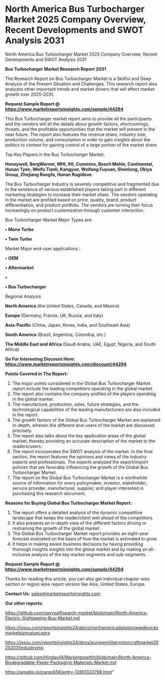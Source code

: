 # North America Bus Turbocharger Market 2025 Company Overview, Recent Developments and SWOT Analysis 2031
North America Bus Turbocharger Market 2025 Company Overview, Recent Developments and SWOT Analysis 2031

<strong>Bus Turbocharger Market Research Report 2031</strong>

The Research Report on Bus Turbocharger Market is a Skillful and Deep Analysis of the Present Situation and Challenges. This research report also analyzes other important trends and market drivers that will affect market growth over 2025-2031.

<strong>Request Sample Report @ <a href=https://www.marketreportsinsights.com/sample/44294>https://www.marketreportsinsights.com/sample/44294</a></strong>

This Bus Turbocharger market report aims to provide all the participants and the vendors will all the details about growth factors, shortcomings, threats, and the profitable opportunities that the market will present in the near future. The report also features the revenue share, industry size, production volume, and consumption in order to gain insights about the politics to contest for gaining control of a large portion of the market share.

Top Key Players in the Bus Turbocharger Market:

<strong>Honeywell, BorgWarner, MHI, IHI, Cummins, Bosch Mahle, Continental, Hunan Tyen, Weifu Tianli, Kangyue, Weifang Fuyuan, Shenlong, Okiya Group, Zhejiang Rongfa, Hunan Rugidove</strong>

The Bus Turbocharger Industry is severely competitive and fragmented due to the existence of various established players taking part in different marketing strategies to increase their market share. The vendors operating in the market are profiled based on price, quality, brand, product differentiation, and product portfolio. The vendors are turning their focus increasingly on product customization through customer interaction.

Bus Turbocharger Market Major Types are:

<strong>•  Mono Turbo

•  Twin Turbo</strong>

Market Major end-user applications :

<strong>•  OEM

•  Aftermarket

•  

•  Bus Turbocharger</strong>

Regional Analysis

</u><strong><b>North America</b></strong> (the United States, Canada, and Mexico)

<strong><b>Europe </b></strong>(Germany, France, UK, Russia, and Italy)

<strong><b>Asia-Pacific</b></strong> (China, Japan, Korea, India, and Southeast Asia)

<strong><b>South America</b></strong> (Brazil, Argentina, Colombia, etc.)

<strong><b>The Middle East and Africa</b></strong> (Saudi Arabia, UAE, Egypt, Nigeria, and South Africa)

<strong>Go For Interesting Discount Here: <a href=https://www.marketreportsinsights.com/discount/44294>https://www.marketreportsinsights.com/discount/44294</a></strong>

<strong>Points Covered in The Report:</strong>
<ol>
  <li>The major points considered in the Global Bus Turbocharger Market report include the leading competitors operating in the global market.</li>
  <li>The report also contains the company profiles of the players operating in the global market.</li>
  <li>The manufacture, production, sales, future strategies, and the technological capabilities of the leading manufacturers are also included in the report.</li>
  <li>The growth factors of the Global Bus Turbocharger Market are explained in-depth, wherein the different end-users of the market are discussed precisely.</li>
  <li>The report also talks about the key application areas of the global market, thereby providing an accurate description of the market to the readers/users.</li>
  <li>The report incorporates the SWOT analysis of the market. In the final section, the report features the opinions and views of the industry experts and professionals. The experts analyzed the export/import policies that are favorably influencing the growth of the Global Bus Turbocharger Market.</li>
  <li>The report on the Global Bus Turbocharger Market is a worthwhile source of information for every policymaker, investor, stakeholder, service provider, manufacturer, supplier, and player interested in purchasing this research document.</li>
</ol>
<strong>Reasons for Buying Global Bus Turbocharger Market Report:</strong>

<ol>
  <li>The report offers a detailed analysis of the dynamic competitive landscape that keeps the reader/client well ahead of the competitors.</li>
  <li>It also presents an in-depth view of the different factors driving or restraining the growth of the global market.</li>
  <li>The Global Bus Turbocharger Market report provides an eight-year forecast evaluated on the basis of how the market is estimated to grow.</li>
  <li>It helps in making aware business decisions by having providing thorough insights insights into the global market and by making an all-inclusive analysis of the key market segments and sub-segments.</li>
</ol>
<strong>Request Sample Report @ <a href=https://www.marketreportsinsights.com/sample/44294>https://www.marketreportsinsights.com/sample/44294</a></strong>


Thanks for reading this article; you can also get individual chapter wise section or region wise report version like Asia, United States, Europe.

<strong>Contact Us:</strong>
sales@marketreportsinsights.com

<strong>Our other reports:</strong>

<a href=https://github.com/sayysaif/search-market/blob/main/North-America-Electric-Sightseeing-Bus-Market.md>https://github.com/sayysaif/search-market/blob/main/North-America-Electric-Sightseeing-Bus-Market.md</a>

<a href=https://issuu.com/reportsinsights24/docs/northamericadatastoragedevicesmarketsizevaluecagra>https://issuu.com/reportsinsights24/docs/northamericadatastoragedevicesmarketsizevaluecagra</a>

<a href=https://issuu.com/reportsinsights24/docs/europemilitaryrotorcraftmarket20252031industryinsi>https://issuu.com/reportsinsights24/docs/europemilitaryrotorcraftmarket20252031industryinsi</a>

<a href=https://github.com/Hindavii9/Marketgrowthh/blob/main/North-America-Biodegradable-Paper-Packaging-Materials-Market.md>https://github.com/Hindavii9/Marketgrowthh/blob/main/North-America-Biodegradable-Paper-Packaging-Materials-Market.md</a>

<a href=https://ameblo.jp/cargo656/entry-12891320799.html>https://ameblo.jp/cargo656/entry-12891320799.html</a>"

